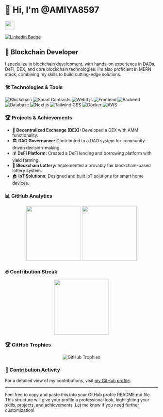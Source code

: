 
# 👋 Hi, I'm @AMIYA8597

<a href="https://amiya8597.github.io/" target="text-decoration:none"><img height="30" src="https://img.shields.io/badge/My%20Portfolio%20%E2%86%92-gray.svg?colorA=655BE1&colorB=4F44D6&style=for-the-badge"/></a>

[![Linkedin Badge](https://img.shields.io/badge/-Amiya-blue?style=flat-square&logo=Linkedin&logoColor=white&link=https://www.linkedin.com/in/amiya-chowdhury74765/)](https://www.linkedin.com/in/amiya-chowdhury74765/)


## 🚀 Blockchain Developer

I specialize in blockchain development, with hands-on experience in DAOs, DeFi, DEX, and core blockchain technologies. I’m also proficient in MERN stack, combining my skills to build cutting-edge solutions.

### 🛠️ Technologies & Tools

![Blockchain](https://img.shields.io/badge/Blockchain-Ethereum-informational?style=flat&logo=ethereum&logoColor=white&color=3bac3a)
![Smart Contracts](https://img.shields.io/badge/Smart_Contracts-Solidity-informational?style=flat&logo=solidity&logoColor=white&color=3bac3a)
![Web3.js](https://img.shields.io/badge/Web3.js-informational?style=flat&logo=web3dotjs&logoColor=white&color=3bac3a)
![Frontend](https://img.shields.io/badge/Frontend-React-informational?style=flat&logo=react&logoColor=white&color=3bac3a)
![Backend](https://img.shields.io/badge/Backend-Node.js-informational?style=flat&logo=node.js&logoColor=white&color=3bac3a)
![Database](https://img.shields.io/badge/Database-MongoDB-informational?style=flat&logo=mongodb&logoColor=white&color=3bac3a)
![Next.js](https://img.shields.io/badge/Next-black?style=for-the-badge&logo=next.js&logoColor=white)
![Tailwind CSS](https://img.shields.io/badge/tailwindcss-%2338B2AC.svg?style=for-the-badge&logo=tailwind-css&logoColor=white)
![Docker](https://img.shields.io/badge/docker-%230db7ed.svg?style=for-the-badge&logo=docker&logoColor=white)
![AWS](https://img.shields.io/badge/AWS-%23FF9900.svg?style=for-the-badge&logo=amazon-aws&logoColor=white)

### 🏆 Projects & Achievements

- 🔗 **Decentralized Exchange (DEX):** Developed a DEX with AMM functionality.
- 🏛️ **DAO Governance:** Contributed to a DAO system for community-driven decision-making.
- 💰 **DeFi Platform:** Created a DeFi lending and borrowing platform with yield farming.
- 🎰 **Blockchain Lottery:** Implemented a provably fair blockchain-based lottery system.
- 🏠 **IoT Solutions:** Designed and built IoT solutions for smart home devices.

### 📊 GitHub Analytics

<p align="center">
  <img height="180em" src="https://github-readme-stats-eight-theta.vercel.app/api?username=AMIYA8597&show_icons=true&theme=algolia&include_all_commits=true&count_private=true"/>
  <img height="180em" src="https://github-readme-stats-eight-theta.vercel.app/api/top-langs/?username=AMIYA8597&layout=compact&langs_count=8&theme=algolia"/>
</p>

### 🔥 Contribution Streak

<p align="center">
  <img height="180em" src="https://github-readme-streak-stats.herokuapp.com/?user=AMIYA8597&theme=algolia"/>
</p>

### 🏆 GitHub Trophies

<p align="center">
  <img src="https://github-profile-trophy.vercel.app/?username=AMIYA8597&theme=nord&column=7" alt="GitHub Trophies"/>
</p>

### 📅 Contribution Activity

For a detailed view of my contributions, visit [my GitHub profile](https://github.com/AMIYA8597?tab=repositories).

---

Feel free to copy and paste this into your GitHub profile README.md file. This structure will give your profile a professional look, highlighting your skills, projects, and achievements. Let me know if you need further customization!
